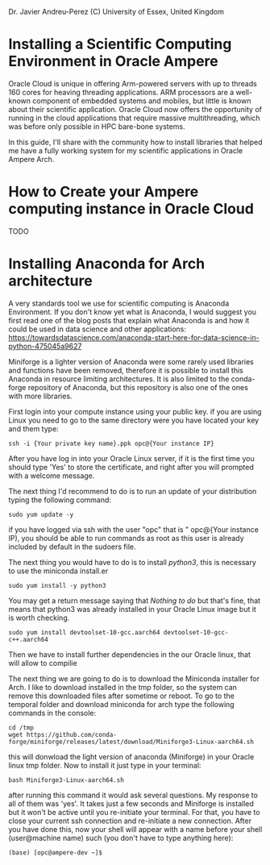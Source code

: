 Dr. Javier Andreu-Perez (C) University of Essex, United Kingdom

# Installing a Scientific Computing Environment in Oracle Ampere

Oracle Cloud is unique in offering Arm-powered servers with up to threads 160 cores for heaving threading applications. ARM processors are a well-known component of embedded systems and mobiles, but little is known about their scientific application. Oracle Cloud now offers the opportunity of running in the cloud applications that require massive multithreading, which was before only possible in HPC bare-bone systems.

In this guide, I'll share with the community how to install libraries that helped me have a fully working system for my scientific applications in Oracle Ampere Arch.

# How to Create your Ampere computing instance in Oracle Cloud

TODO

# Installing Anaconda for Arch architecture

A very standards tool we use for scientific computing is Anaconda Environment. If you don't know yet what is Anaconda, I would suggest you first read one of the blog posts that explain what Anaconda is and how it could be used in data science and other applications: https://towardsdatascience.com/anaconda-start-here-for-data-science-in-python-475045a9627  

Miniforge is a lighter version of Anaconda were some rarely used libraries and functions have been removed, therefore it is possible to install this Anaconda in resource limiting architectures. It is also limited to the conda-forge repository of Anaconda, but this repository is also one of the ones with more libraries.

First login into your compute instance using your public key. if you are using Linux you need to go to the same directory were you have located your key and them type:

```
ssh -i {Your private key name}.ppk opc@{Your instance IP}
```

After you have log in into your Oracle Linux server, if it is the first time you should type 'Yes' to store the certificate, and right after you will prompted with a welcome message.

The next thing I'd recommend to do is to run an update of your distribution typing the following command: 

```
sudo yum update -y
```

if you have logged via ssh with the user "opc" that is " opc@{Your instance IP), you should be able to run commands as root as this user is already included by default in the sudoers file.

The next thing you would have to do is to install *python3*, this is necessary to use the miniconda install.er

```
sudo yum install -y python3
```

You may get a return message saying that *Nothing to do* but that's fine, that means that python3 was already installed in your Oracle Linux image but it is worth checking.

```
sudo yum install devtoolset-10-gcc.aarch64 devtoolset-10-gcc-c++.aarch64
```

Then we have to install further dependencies in the our Oracle linux, that will allow to compilie

The next thing we are going to do is to download the Miniconda installer for Arch. I like to download installed in the tmp folder, so the system can remove this downloaded files after sometime or reboot. To go to the temporal folder and download miniconda for arch type the following commands in the console:

```
cd /tmp
wget https://github.com/conda-forge/miniforge/releases/latest/download/Miniforge3-Linux-aarch64.sh
```
this will donwload the light version of anaconda (Miniforge) in your Oracle linux tmp folder. Now to install it just type in your terminal:

```
bash Miniforge3-Linux-aarch64.sh 
```

after running this command it would ask several questions. My response to all of them was 'yes'. It takes just a few seconds and Miniforge is installed but it won't be active until you re-initiate your terminal. For that, you have to close your current ssh connection and re-initiate a new connection. After you have done this, now your shell will appear with a name before your shell (user@machine name) such (you don't have to type anything here):

```
(base) [opc@ampere-dev ~]$
```













